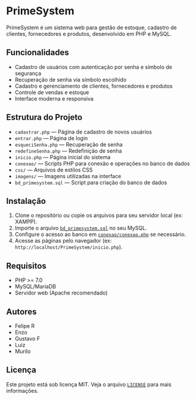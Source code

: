 # PrimeSystem

PrimeSystem é um sistema web para gestão de estoque, cadastro de clientes, fornecedores e produtos, desenvolvido em PHP e MySQL.

## Funcionalidades

- Cadastro de usuários com autenticação por senha e símbolo de segurança
- Recuperação de senha via símbolo escolhido
- Cadastro e gerenciamento de clientes, fornecedores e produtos
- Controle de vendas e estoque
- Interface moderna e responsiva

## Estrutura do Projeto

- `cadastrar.php` — Página de cadastro de novos usuários
- `entrar.php` — Página de login
- `esqueciSenha.php` — Recuperação de senha
- `redefineSenha.php` — Redefinição de senha
- `inicio.php` — Página inicial do sistema
- `conexao/` — Scripts PHP para conexão e operações no banco de dados
- `css/` — Arquivos de estilos CSS
- `imagens/` — Imagens utilizadas na interface
- `bd_primesystem.sql` — Script para criação do banco de dados

## Instalação

1. Clone o repositório ou copie os arquivos para seu servidor local (ex: XAMPP).
2. Importe o arquivo [`bd_primesystem.sql`](c:/xampp/htdocs/PrimeSystem/bd_primesystem.sql) no seu MySQL.
3. Configure o acesso ao banco em [`conexao/conexao.php`](c:/xampp/htdocs/PrimeSystem/conexao/conexao.php) se necessário.
4. Acesse as páginas pelo navegador (ex: `http://localhost/PrimeSystem/inicio.php`).

## Requisitos

- PHP >= 7.0
- MySQL/MariaDB
- Servidor web (Apache recomendado)

## Autores

- Felipe R
- Enzo
- Gustavo F
- Luiz
- Murilo

## Licença

Este projeto está sob licença MIT. Veja o arquivo [`LICENSE`](c:/xampp/htdocs/PrimeSystem/LICENSE) para mais informações.

